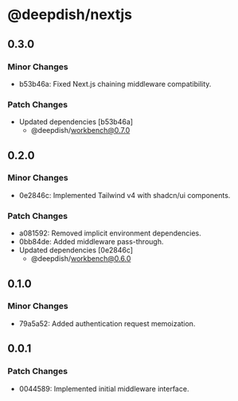 # @deepdish/nextjs

## 0.3.0

### Minor Changes

- b53b46a: Fixed Next.js chaining middleware compatibility.

### Patch Changes

- Updated dependencies [b53b46a]
  - @deepdish/workbench@0.7.0

## 0.2.0

### Minor Changes

- 0e2846c: Implemented Tailwind v4 with shadcn/ui components.

### Patch Changes

- a081592: Removed implicit environment dependencies.
- 0bb84de: Added middleware pass-through.
- Updated dependencies [0e2846c]
  - @deepdish/workbench@0.6.0

## 0.1.0

### Minor Changes

- 79a5a52: Added authentication request memoization.

## 0.0.1

### Patch Changes

- 0044589: Implemented initial middleware interface.
